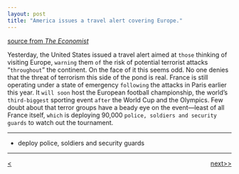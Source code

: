 ```yaml
---
layout: post
title: "America issues a travel alert covering Europe."
---
```


[source from <em>The Economist</em>][link]


Yesterday, the United States issued a travel alert aimed at `those` thinking of visiting Europe, `warning` them `of` the risk of potential terrorist attacks “`throughout`” the continent. On the face of it this seems odd. No one denies that the threat of terrorism this side of the pond is real. France is still operating under a state of emergency `following` the attacks in Paris earlier this year. It `will soon` host the European football championship, the world’s `third-biggest` sporting event `after` the World Cup and the Olympics. Few doubt about that terror groups have a beady eye on the event—least of all France itself, `which` is deploying 90,000 `police, soldiers and security guards` to watch out the tournament.

********************************************

* deploy police, soldiers and security guards 

****************************************************

<div style="position: relative;"><div><a href="http://jayhawk.ningtian.info/blogs/2016/05/23/greece-was-supposed-to-return-migrants-to-turkey"><<previous</a></div><div style="position: absolute; right: 0px; top: 0px;"><a href="http://jayhawk.ningtian.info/blogs/2016/05/24/americans-are-increasingly-addicted-to-opioids">next>></a></div></div>



[link]: http://www.economist.com/blogs/gulliver/2016/06/fair-warning
